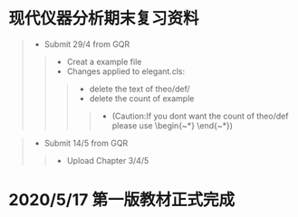 # 现代仪器分析期末复习资料
>  * Submit 29/4 from GQR
>> * Creat a example file 
>> * Changes applied to elegant.cls:
>>> *  delete the text of theo/def/
>>> *  delete the count of example
>>>> * (Caution:If you dont want the count of theo/def please use \begin{~\*}   \end{~\*})

> * Submit 14/5 from GQR
>> * Upload Chapter 3/4/5

# 2020/5/17 第一版教材正式完成

